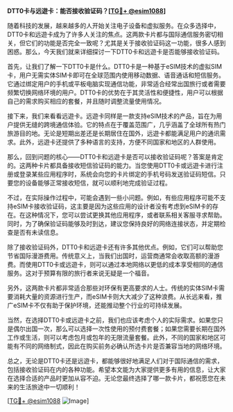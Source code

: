 **DTT0卡与远遊卡：能否接收验证码？[[TG💪+ @esim1088](https://t.me/s/esim1088)]**

随着科技的发展，越来越多的人开始关注电子设备和虚拟服务。在众多选择中，DTT0卡和远遊卡成为了许多人关注的焦点。这两款卡片都与国际通信服务密切相关，但它们的功能是否完全一致呢？尤其是关于接收验证码这一功能，很多人感到困惑。那么，今天我们就来详细探讨一下DTT0卡和远遊卡是否能够接收验证码。

首先，让我们了解一下DTT0卡是什么。DTT0卡是一种基于eSIM技术的虚拟SIM卡，用户无需实体SIM卡即可在全球范围内使用移动数据、语音通话和短信服务。它通过绑定用户的手机或平板电脑实现通信功能，非常适合经常出国旅行或者需要频繁切换网络环境的用户。DTT0卡的优势在于其灵活性和便捷性，用户可以根据自己的需求购买相应的套餐，并且随时调整流量使用情况。

接下来，我们来看看远遊卡。远遊卡同样是一款支持eSIM技术的产品，旨在为用户提供无缝的跨境通信体验。它的特点在于覆盖范围广，几乎涵盖了全球所有热门旅游目的地。无论是短期出差还是长期居住在国外，远遊卡都能满足用户的通讯需求。此外，远遊卡还提供了多种语言的支持，方便不同国家和地区的人群使用。

那么，回到问题的核心——DTT0卡和远遊卡是否可以接收验证码呢？答案是肯定的。这两种卡片都具备接收短信验证码的能力。当您使用DTT0卡或远遊卡进行注册或登录某些应用程序时，系统会向您的卡片绑定的手机号码发送验证码短信。只要您的设备能够正常接收短信，就可以顺利地完成验证过程。

不过，在实际操作过程中，可能会遇到一些小问题。例如，有些应用程序可能不支持eSIM卡接收验证码，这主要是因为这些应用的设计者没有考虑到eSIM卡的存在。在这种情况下，您可以尝试更换其他应用程序，或者联系相关客服寻求帮助。同时，为了确保验证码能够及时到达，建议您保持良好的网络连接状态，并定期检查是否有未读信息。

除了接收验证码外，DTT0卡和远遊卡还有许多其他优点。例如，它们可以帮助您节省国际漫游费用。传统意义上，当我们出国时，运营商通常会收取高额的漫游费。而使用DTT0卡或远遊卡，则可以通过本地网络以更低的成本享受相同的通信服务。这对于预算有限的旅行者来说无疑是一个福音。

另外，这两款卡片都非常适合那些对环保有更高要求的人士。传统的实体SIM卡需要消耗大量的资源进行生产，而eSIM卡则大大减少了这种浪费。从长远来看，推广eSIM卡不仅有助于保护环境，还能推动整个行业的可持续发展。

当然，在选择DTT0卡或远遊卡之前，我们也应该考虑个人的实际需求。如果您只是偶尔出国一次，那么可以选择一次性使用的预付费套餐；如果您需要长期在国外工作或生活，则可以考虑包月或包年的无限流量套餐。此外，不同的国家和地区可能有不同的网络制式，因此在购买前务必确认所选卡片是否兼容当地的网络环境。

总之，无论是DTT0卡还是远遊卡，都能够很好地满足人们对于国际通信的需求，包括接收验证码在内的各种功能。希望本文能为大家提供更多有用的信息，让大家在选择合适的产品时更加从容不迫。无论您最终选择了哪一款卡片，都祝愿您在未来的生活旅途中一切顺利！

[[TG💪+ @esim1088](https://t.me/s/esim1088) ![Image](https://i.postimg.cc/4NQfJmqS/Snipaste-2025-05-13-00-14-12.png)]
